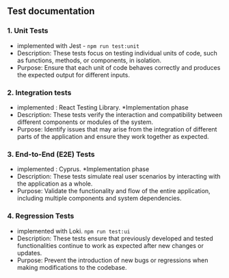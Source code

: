 ## Test documentation

 ### 1. Unit Tests
- implemented with Jest - `npm run test:unit`
- Description: These tests focus on testing individual units of code, such as functions, methods, or components, in isolation.
- Purpose: Ensure that each unit of code behaves correctly and produces the expected output for different inputs.

 ### 2. Integration tests
- implemented : React Testing Library. *Implementation phase
- Description: These tests verify the interaction and compatibility between different components or modules of the system.
- Purpose: Identify issues that may arise from the integration of different parts of the application and ensure they work together as expected.


 ### 3. End-to-End (E2E) Tests
- implemented : Cyprus.  *Implementation phase
- Description: These tests simulate real user scenarios by interacting with the application as a whole.
- Purpose: Validate the functionality and flow of the entire application, including multiple components and system dependencies.

 ### 4. Regression Tests
- implemented with Loki. `npm run test:ui`
- Description: These tests ensure that previously developed and tested functionalities continue to work as expected after new changes or updates.
- Purpose: Prevent the introduction of new bugs or regressions when making modifications to the codebase.
